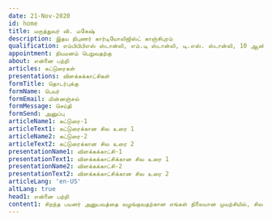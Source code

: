 ```yaml
---
date: 21-Nov-2020
id: home
title: மருத்துவர் வி. மகேஷ்
description: இதய நிபுணர் கார்டியோலிஜிஸ்ட் காஞ்சிபுரம்
qualification: எம்பிபிபிஎஸ் ஸ்டான்லி, எம்.டி ஸ்டான்லி, டி.எஸ். ஸ்டான்லி, 10 ஆண்டு பயிற்சி
appointment: நியமனம் பெறுவதற்கு
about: என்னை பற்றி
articles: கட்டுரைகள்
presentations: விளக்கக்காட்சிகள்
formTitle: தொடர்புக்கு
formName: பெயர்
formEmail: மின்னஞ்சல்
formMessage: செய்தி
formSend: அனுப்பு
articleName1: கட்டுரை-1
articleText1: கட்டுரைக்கான சில உரை 1
articleName2: கட்டுரை-2
articleText2: கட்டுரைக்கான சில உரை 2
presentationName1: விளக்கக்காட்சி-1
presentationText1: விளக்கக்காட்சிக்கான சில உரை 1
presentationName2: விளக்கக்காட்சி-2
presentationText2: விளக்கக்காட்சிக்கான சில உரை 2
articleLang: 'en-US'
altLang: true
head1: என்னை பற்றி
content1: சிறந்த பயனர் அனுபவத்தை வழங்குவதற்கான எங்கள் நிலையான முயற்சியில், சில தகவல்களை நாங்கள் கைப்பற்ற வேண்டியிருக்கும், இது தனிப்பட்ட முறையில் இல்லாதது. எ.கா. வலைத்தளத்திற்கு மொத்த பார்வையாளர்கள், இணையதளத்தில் செலவழித்த மொத்த நேரம், பயனர் வழிசெலுத்தல் ஓட்டம் போன்றவை. எங்கள் வலைத்தளத்தின் பயனர் நடத்தைகளைப் புரிந்துகொள்ள இந்தத் தகவல் அவசியம், இது வலைத்தளத்தை அதிக பயனர் நட்பாக மாற்றும் முயற்சியில் முடிவடையும். பகுப்பாய்வின் ஒரே நோக்கத்துடன் இந்த தகவலை எந்த மூன்றாம் தரப்பினருடனும் பகிர்ந்து கொள்ளலாம். பயனர் செயல்பாட்டைக் கண்காணிக்க எங்களுக்கு உதவும் குக்கீகளை நாங்கள் வைக்கலாம். குக்கீகளைப் பயன்படுத்துவது பொதுவான நடைமுறையாகும். இந்த குக்கீகளை நீக்குவது குறித்து பயனர் முடிவு செய்யலாம். கண்காணிப்பு-தனிப்பயனாக்கப்படாத தரவு வலைத்தள நோக்கங்களைப் பொறுத்தது மற்றும் தளத்திலிருந்து தளத்திற்கு ஒத்திவைக்கலாம். அவ்வப்போது, ​​பயனர் அனுபவத்தை மேம்படுத்தும் நோக்கத்துடன் மேற்கண்ட கொள்கையில் மாற்றங்களை அறிவிக்கலாம்.
---
```


<homePage/>

